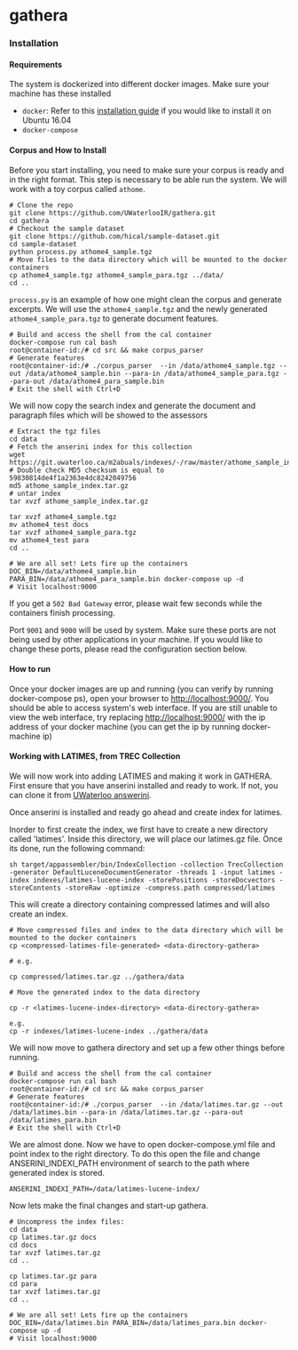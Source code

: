 # gathera


### Installation
#### Requirements
The system is dockerized into different docker images. Make sure your machine has these installed

* `docker`: Refer to this [installation guide](https://www.digitalocean.com/community/tutorials/how-to-install-and-use-docker-on-ubuntu-16-04) if you would like to install it on Ubuntu 16.04
* `docker-compose`

#### Corpus and How to Install
Before you start installing, you need to make sure your corpus is ready and in the right format. This step is necessary to be able run the system. We will work with a toy corpus called `athome`.

```
# Clone the repo
git clone https://github.com/UWaterlooIR/gathera.git
cd gathera
# Checkout the sample dataset
git clone https://github.com/hical/sample-dataset.git
cd sample-dataset
python process.py athome4_sample.tgz
# Move files to the data directory which will be mounted to the docker containers
cp athome4_sample.tgz athome4_sample_para.tgz ../data/
cd ..
```

`process.py` is an example of how one might clean the corpus and generate excerpts.
 We will use the `athome4_sample.tgz` and the newly generated `athome4_sample_para.tgz` to generate document features.


```
# Build and access the shell from the cal container
docker-compose run cal bash
root@container-id:/# cd src && make corpus_parser
# Generate features
root@container-id:/# ./corpus_parser  --in /data/athome4_sample.tgz --out /data/athome4_sample.bin --para-in /data/athome4_sample_para.tgz --para-out /data/athome4_para_sample.bin
# Exit the shell with Ctrl+D
```

We will now copy the search index and generate the document and paragraph files which will be showed to the assessors

```
# Extract the tgz files
cd data
# Fetch the anserini index for this collection
wget https://git.uwaterloo.ca/m2abuals/indexes/-/raw/master/athome_sample_index.tar.gz
# Double check MD5 checksum is equal to 59830814de4f1a2363e4dc8242049756
md5 athome_sample_index.tar.gz
# untar index
tar xvzf athome_sample_index.tar.gz

tar xvzf athome4_sample.tgz
mv athome4_test docs
tar xvzf athome4_sample_para.tgz
mv athome4_test para
cd ..

# We are all set! Lets fire up the containers
DOC_BIN=/data/athome4_sample.bin PARA_BIN=/data/athome4_para_sample.bin docker-compose up -d
# Visit localhost:9000
```

If you get a `502 Bad Gateway` error, please wait few seconds while the containers finish processing.

Port `9001` and `9000` will be used by system. Make sure these ports are not being used by other applications in your machine. If you would like to change these ports, please read the configuration section below.

#### How to run
Once your docker images are up and running (you can verify by running docker-compose ps), 
open your browser to [http://localhost:9000/](http://localhost:9000/). 
You should be able to access system's web interface. 
If you are still unable to view the web interface, 
try replacing [http://localhost:9000/](http://localhost:9000/) with the ip address 
of your docker machine (you can get the ip by running docker-machine ip)


#### Working with LATIMES, from TREC Collection
We will now work into adding LATIMES and making it work in GATHERA. First ensure that you have anserini installed and ready to work.
If not, you can clone it from [UWaterloo answerini](https://github.com/UWaterlooIR/anserini).

Once anserini is installed and ready go ahead and create index for latimes.

Inorder to first create the index, we first have to create a new directory called 'latimes'. Inside this directory, we will place our latimes.gz file. Once its done, run the following command:

```
sh target/appassembler/bin/IndexCollection -collection TrecCollection -generator DefaultLuceneDocumentGenerator -threads 1 -input latimes -index indexes/latimes-lucene-index -storePositions -storeDocvectors -storeContents -storeRaw -optimize -compress.path compressed/latimes
```

This will create a directory containing compressed latimes and will also create an index. 

```
# Move compressed files and index to the data directory which will be mounted to the docker containers
cp <compressed-latimes-file-generated> <data-directory-gathera>

# e.g.

cp compressed/latimes.tar.gz ../gathera/data

# Move the generated index to the data directory

cp -r <latimes-lucene-index-directory> <data-directory-gathera>

e.g.
cp -r indexes/latimes-lucene-index ../gathera/data
```

We will now move to gathera directory and set up a few other things before running.

```
# Build and access the shell from the cal container
docker-compose run cal bash
root@container-id:/# cd src && make corpus_parser
# Generate features
root@container-id:/# ./corpus_parser  --in /data/latimes.tar.gz --out /data/latimes.bin --para-in /data/latimes.tar.gz --para-out /data/latimes_para.bin
# Exit the shell with Ctrl+D
```

We are almost done. Now we have to open docker-compose.yml file and point index to the right directory. To do this open the file and change ANSERINI_INDEXI_PATH environment of search to the path where generated index is stored.

```
ANSERINI_INDEXI_PATH=/data/latimes-lucene-index/
```

Now lets make the final changes and start-up gathera.

```
# Uncompress the index files:
cd data
cp latimes.tar.gz docs
cd docs
tar xvzf latimes.tar.gz
cd ..

cp latimes.tar.gz para
cd para
tar xvzf latimes.tar.gz
cd ..

# We are all set! Lets fire up the containers
DOC_BIN=/data/latimes.bin PARA_BIN=/data/latimes_para.bin docker-compose up -d
# Visit localhost:9000
```